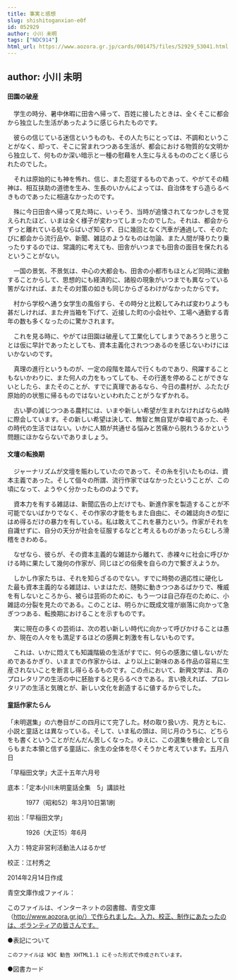 ```yaml
---
title: 事実と感想
slug: shishitoganxian-e0f
id: 052929
author: 小川 未明
tags: ["NDC914"]
html_url: https://www.aozora.gr.jp/cards/001475/files/52929_53041.html
---
```


## author: 小川 未明

#### 田園の破産




　学生の時分、暑中休暇に田舎へ帰って、百姓に接したときは、全くそこに都会から独立した生活があったように感じられたものです。

　彼らの信じている迷信というものも、その人たちにとっては、不調和ということがなく、却って、そこに営まれつつある生活が、都会における物質的な文明から独立して、何ものか深い暗示と一種の慰藉を人生に与えるもののごとく感じられたのでした。

　それは原始的にも神を怖れ、信じ、また忍従するものであって、やがてその精神は、相互扶助の道徳を生み、生長のいかんによっては、自治体をすら造らるべきものであったに相違なかったのです。

　殊に今日田舎へ帰って見た時に、いっそう、当時が追懐されてなつかしさを覚えられたほど、いまは全く様子が変わってしまったのでした。それは、都会からずっと離れている処ならばいざ知らず、日に幾回となく汽車が通過して、そのたびに都会から流行品や、新聞、雑誌のようなものは勿論、また人間が降りたり乗ったりするのでは、常識的に考えても、田舎がいつまでも田舎の面目を保たれるということがない。

　一国の景気、不景気は、中心の大都会も、田舎の小都市もほとんど同時に波動することからして、思想的にも経済的に、諸般の現象がいつまでも異なっている筈がなければ、またその対策の如きも同じからざるわけがなかったからです。

　村から学校へ通う女学生の風俗すら、その時分と比較してみれば変わりようも甚だしければ、また弁当箱を下げて、近接した町の小会社や、工場へ通勤する青年の数も多くなったのに驚かされます。

　これを見る時に、やがては田園は破産して工業化してしまうであろうと思うことは仮に早計であったとしても、資本主義化されつつあるのを感じないわけにはいかないのです。

　真理の進行というものが、一定の段階を踏んで行くものであり、飛躍することもないかわりに、また何人の力をもってしても、その行進を停めることができないとしたら、またそのことが、すでに真理であるなら、今日の農村が、ふたたび原始的の状態に帰るものではないといわれたことがうなずかれる。

　古い夢の減じつつある農村には、いまや新しい希望が生まれなければならぬ時に際会しています。その新しい希望は決して、無智と無自覚が幸福であった、その時代の生活ではない。いかに人類が共通せる悩みと苦痛から脱れうるかという問題にほかならないでありましょう。



#### 文壇の転換期




　ジャーナリズムが文壇を賑わしていたのであって、その糸を引いたものは、資本主義であった。そして個々の所謂、流行作家ではなかったということが、この頃になって、ようやく分かったもののようです。

　資本力を有する雑誌は、新聞広告の上だけでも、新進作家を製造することが不可能でないばかりでなく、その作家の才能をもまた自由に、その雑誌向きの型にはめ得るだけの暴力を有している。私は敢えてこれを暴力という。作家がそれを自識せずに、自分の天分が社会を征服するなどと考えるものがあったらむしろ滑稽をきわめる。

　なぜなら、彼らが、その資本主義的な雑誌から離れて、赤裸々に社会に呼びかける時に果たして幾何の作家が、同じほどの俗衆を自らの力で繋ぎえようか。

　しかし作家たちは、それを知らざるのでない。すでに時勢の適応性に硬化した最も資本主義的なる雑誌は、いまはただ、随勢に動きつつあるばかりで、権威を有しないところから、被らは芸術のために、もう一つは自己存在のために、小雑誌の分裂を見たのである。このことは、明らかに既成文壇が崩落に向かって急ぎつつある、転換期におけることを示すものです。

　実に現在の多くの芸術は、次の若い新しい時代に向かって呼びかけることは愚か、現在の人々をも満足するほどの感興と刺激を有しないものです。

　これは、いかに悶えても知識階級の生活がすでに、何らの感激に値しないがためであるかぎり、いままでの作家からは、より以上に新味のある作品の容易に生産されないことを断言し得らるるものです。この点において、新興文学は、真のプロレタリアの生活の中に胚胎すると見らるべきである。言い換えれば、プロレタリアの生活と気魄とが、新しい文化を創造するに値するからでした。



#### 童話作家たらん




「未明選集」の六巻目がこの四月にて完了した。材の取り扱い方、見方ともに、小説と童話とは異なっている。そして、いま私の頭は、同じ月のうちに、どちらをも書くということがだんだん苦しくなった。ゆえに、この選集を機会として自らもまた本領と信ずる童話に、余生の全体を尽くそうかと考えています。五月八日

「早稲田文学」大正十五年六月号













底本：「定本小川未明童話全集　5」講談社

　　　1977（昭和52）年3月10日第1刷

初出：「早稲田文学」

　　　1926（大正15）年6月

入力：特定非営利活動法人はるかぜ

校正：江村秀之

2014年2月14日作成

青空文庫作成ファイル：

このファイルは、インターネットの図書館、青空文庫（http://www.aozora.gr.jp/）で作られました。入力、校正、制作にあたったのは、ボランティアの皆さんです。











●表記について


	このファイルは W3C 勧告 XHTML1.1 にそった形式で作成されています。







●図書カード